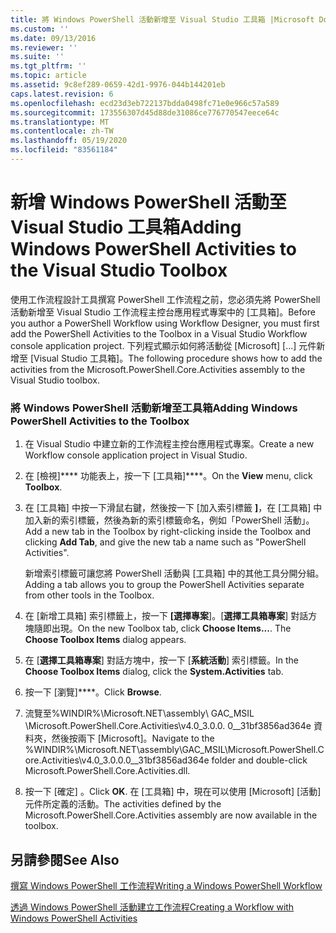 ```yaml
---
title: 將 Windows PowerShell 活動新增至 Visual Studio 工具箱 |Microsoft Docs
ms.custom: ''
ms.date: 09/13/2016
ms.reviewer: ''
ms.suite: ''
ms.tgt_pltfrm: ''
ms.topic: article
ms.assetid: 9c8ef289-0659-42d1-9976-044b144201eb
caps.latest.revision: 6
ms.openlocfilehash: ecd23d3eb722137bdda0498fc71e0e966c57a589
ms.sourcegitcommit: 173556307d45d88de31086ce776770547eece64c
ms.translationtype: MT
ms.contentlocale: zh-TW
ms.lasthandoff: 05/19/2020
ms.locfileid: "83561184"
---
```

# <a name="adding-windows-powershell-activities-to-the-visual-studio-toolbox"></a><span data-ttu-id="6e90d-102">新增 Windows PowerShell 活動至 Visual Studio 工具箱</span><span class="sxs-lookup"><span data-stu-id="6e90d-102">Adding Windows PowerShell Activities to the Visual Studio Toolbox</span></span>

<span data-ttu-id="6e90d-103">使用工作流程設計工具撰寫 PowerShell 工作流程之前，您必須先將 PowerShell 活動新增至 Visual Studio 工作流程主控台應用程式專案中的 [工具箱]。</span><span class="sxs-lookup"><span data-stu-id="6e90d-103">Before you author a PowerShell Workflow using Workflow Designer, you must first add the PowerShell Activities to the Toolbox in a Visual Studio Workflow console application project.</span></span> <span data-ttu-id="6e90d-104">下列程式顯示如何將活動從 [Microsoft] [...] 元件新增至 [Visual Studio 工具箱]。</span><span class="sxs-lookup"><span data-stu-id="6e90d-104">The following procedure shows how to add the activities from the Microsoft.PowerShell.Core.Activities assembly to the Visual Studio toolbox.</span></span>

### <a name="adding-windows-powershell-activities-to-the-toolbox"></a><span data-ttu-id="6e90d-105">將 Windows PowerShell 活動新增至工具箱</span><span class="sxs-lookup"><span data-stu-id="6e90d-105">Adding Windows PowerShell Activities to the Toolbox</span></span>

1. <span data-ttu-id="6e90d-106">在 Visual Studio 中建立新的工作流程主控台應用程式專案。</span><span class="sxs-lookup"><span data-stu-id="6e90d-106">Create a new Workflow console application project in Visual Studio.</span></span>

2. <span data-ttu-id="6e90d-107">在 [檢視]\*\*\*\* 功能表上，按一下 [工具箱]\*\*\*\*。</span><span class="sxs-lookup"><span data-stu-id="6e90d-107">On the **View** menu, click **Toolbox**.</span></span>

3. <span data-ttu-id="6e90d-108">在 [工具箱] 中按一下滑鼠右鍵，然後按一下 [加入索引標籤 **]**，在 [工具箱] 中加入新的索引標籤，然後為新的索引標籤命名，例如「PowerShell 活動」。</span><span class="sxs-lookup"><span data-stu-id="6e90d-108">Add a new tab in the Toolbox by right-clicking inside the Toolbox and clicking **Add Tab**, and give the new tab a name such as "PowerShell Activities".</span></span>

   <span data-ttu-id="6e90d-109">新增索引標籤可讓您將 PowerShell 活動與 [工具箱] 中的其他工具分開分組。</span><span class="sxs-lookup"><span data-stu-id="6e90d-109">Adding a tab allows you to group the PowerShell Activities separate from other tools in the Toolbox.</span></span>

4. <span data-ttu-id="6e90d-110">在 [新增工具箱] 索引標籤上，按一下 **[選擇專案**]。[**選擇工具箱專案**] 對話方塊隨即出現。</span><span class="sxs-lookup"><span data-stu-id="6e90d-110">On the new Toolbox tab, click **Choose Items...**. The **Choose Toolbox Items** dialog appears.</span></span>

5. <span data-ttu-id="6e90d-111">在 [**選擇工具箱專案**] 對話方塊中，按一下 [**系統活動**] 索引標籤。</span><span class="sxs-lookup"><span data-stu-id="6e90d-111">In the **Choose Toolbox Items** dialog, click the **System.Activities** tab.</span></span>

6. <span data-ttu-id="6e90d-112">按一下 [瀏覽]\*\*\*\*。</span><span class="sxs-lookup"><span data-stu-id="6e90d-112">Click **Browse**.</span></span>

7. <span data-ttu-id="6e90d-113">流覽至%WINDIR%\Microsoft.NET\assembly\ GAC_MSIL \Microsoft.PowerShell.Core.Activities\v4.0_3.0.0. 0__31bf3856ad364e 資料夾，然後按兩下 [Microsoft]。</span><span class="sxs-lookup"><span data-stu-id="6e90d-113">Navigate to the %WINDIR%\Microsoft.NET\assembly\GAC_MSIL\Microsoft.PowerShell.Core.Activities\v4.0_3.0.0.0__31bf3856ad364e folder and double-click Microsoft.PowerShell.Core.Activities.dll.</span></span>

8. <span data-ttu-id="6e90d-114">按一下 [確定]  。</span><span class="sxs-lookup"><span data-stu-id="6e90d-114">Click **OK**.</span></span> <span data-ttu-id="6e90d-115">在 [工具箱] 中，現在可以使用 [Microsoft] [活動] 元件所定義的活動。</span><span class="sxs-lookup"><span data-stu-id="6e90d-115">The activities defined by the Microsoft.PowerShell.Core.Activities assembly are now available in the toolbox.</span></span>

## <a name="see-also"></a><span data-ttu-id="6e90d-116">另請參閱</span><span class="sxs-lookup"><span data-stu-id="6e90d-116">See Also</span></span>

[<span data-ttu-id="6e90d-117">撰寫 Windows PowerShell 工作流程</span><span class="sxs-lookup"><span data-stu-id="6e90d-117">Writing a Windows PowerShell Workflow</span></span>](./writing-a-windows-powershell-workflow.md)

[<span data-ttu-id="6e90d-118">透過 Windows PowerShell 活動建立工作流程</span><span class="sxs-lookup"><span data-stu-id="6e90d-118">Creating a Workflow with Windows PowerShell Activities</span></span>](./creating-a-workflow-with-windows-powershell-activities.md)
